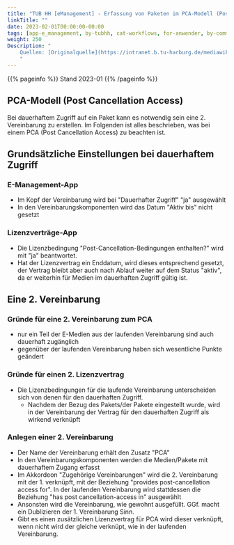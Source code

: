 ```yaml
---
title: "TUB HH [eManagement] - Erfassung von Paketen im PCA-Modell (Post Cancellation Access)"
linkTitle: ""
date: 2023-02-01T00:00:00-00:00
tags: [app-e_management, by-tubhh, cat-workflows, for-anwender, by-community_einzelbeitrag]
weight: 250
Description: "
    Quellen: [Originalquelle](https://intranet.b.tu-harburg.de/mediawiki/index.php?title=FOLIO/Module/ERM/Workflows/Erfassung_PCA-Modell) & [GBV](https://info.gbv.de/pages/viewpage.action?pageId=855343330)
    "
---
```


{{% pageinfo %}}
Stand 2023-01
{{% /pageinfo %}}

## PCA-Modell (Post Cancellation Access)

Bei dauerhaftem Zugriff auf ein Paket kann es notwendig sein eine 2. Vereinbarung zu erstellen. Im Folgenden ist alles beschrieben, was bei einem PCA (Post Cancellation Access) zu beachten ist.

## Grundsätzliche Einstellungen bei dauerhaftem Zugriff

### E-Management-App

* Im Kopf der Vereinbarung wird bei "Dauerhafter Zugriff" "ja" ausgewählt
* In den Vereinbarungskomponenten wird das Datum "Aktiv bis" nicht gesetzt

### Lizenzverträge-App

* Die Lizenzbedingung "Post-Cancellation-Bedingungen enthalten?" wird mit "ja" beantwortet.
* Hat der Lizenzvertrag ein Enddatum, wird dieses entsprechend gesetzt, der Vertrag bleibt aber auch nach Ablauf weiter auf dem Status "aktiv", da er weiterhin für Medien im dauerhaften Zugriff gültig ist.

## Eine 2. Vereinbarung

### Gründe für eine 2. Vereinbarung zum PCA

* nur ein Teil der E-Medien aus der laufenden Vereinbarung sind auch dauerhaft zugänglich
* gegenüber der laufenden Vereinbarung haben sich wesentliche Punkte geändert

### Gründe für einen 2. Lizenzvertrag

* Die Lizenzbedingungen für die laufende Vereinbarung unterscheiden sich von denen für den dauerhaften Zugriff.
    * Nachdem der Bezug des Pakets/der Pakete eingestellt wurde, wird in der Vereinbarung der Vertrag für den dauerhaften Zugriff als wirkend verknüpft

### Anlegen einer 2. Vereinbarung

* Der Name der Vereinbarung erhält den Zusatz "PCA"
* In den Vereinbarungskomponenten werden die Medien/Pakete mit dauerhaftem Zugang erfasst
* Im Akkordeon "Zugehörige Vereinbarungen" wird die 2. Vereinbarung mit der 1. verknüpft, mit der Beziehung "provides post-cancellation access for". In der laufenden Vereinbarung wird stattdessen die Beziehung "has post cancellation-access in" ausgewählt
* Ansonsten wird die Vereinbarung, wie gewohnt ausgefüllt. GGf. macht ein Dublizieren der 1. Vereinbarung Sinn.
* Gibt es einen zusätzlichen Lizenzvertrag für PCA wird dieser verknüpft, wenn nicht wird der gleiche verknüpt, wie in der laufenden Vereinbarung.
